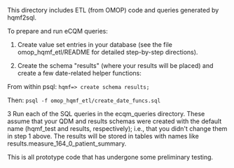 This directory includes ETL (from OMOP) code and queries generated by hqmf2sql.

To prepare and run eCQM queries:

1. Create value set entries in your database (see the file omop_hqmf_etl/README for detailed step-by-step directions).

2. Create the schema "results" (where your results will be placed) and create a few date-related helper functions:

From within psql:
  `hqmf=> create schema results;`

Then:
  `psql -f omop_hqmf_etl/create_date_funcs.sql`

3  Run each of the SQL queries in the ecqm_queries directory. These assume that your QDM and results schemas were created with the default name (hqmf_test and results, respectively); i.e., that you didn't change them in step 1 above. The results will be stored in tables with names like results.measure_164_0_patient_summary.

This is all prototype code that has undergone some preliminary testing.

